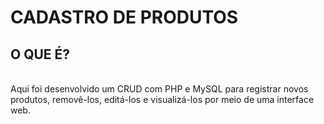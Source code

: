 <h1>CADASTRO DE PRODUTOS</h1>

<p><h2><strong>O QUE É?</strong></h2><br/>Aqui foi desenvolvido um CRUD com PHP e MySQL para registrar novos produtos, removê-los, editá-los e visualizá-los por meio de uma interface web.</p>
